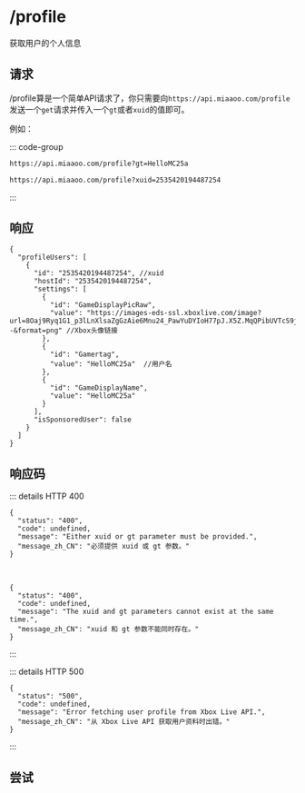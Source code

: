 # /profile

获取用户的个人信息

## 请求

/profile算是一个简单API请求了，你只需要向`https://api.miaaoo.com/profile` 发送一个`get`请求并传入一个`gt`或者`xuid`的值即可。

例如：

::: code-group

```bash [gt用法]
https://api.miaaoo.com/profile?gt=HelloMC25a
```

```bash [xuid用法]
https://api.miaaoo.com/profile?xuid=2535420194487254
```

:::

## 响应

```json5
{
  "profileUsers": [
    {
      "id": "2535420194487254", //xuid
      "hostId": "2535420194487254",
      "settings": [
        {
          "id": "GameDisplayPicRaw",
          "value": "https://images-eds-ssl.xboxlive.com/image?url=8Oaj9Ryq1G1_p3lLnXlsaZgGzAie6Mnu24_PawYuDYIoH77pJ.X5Z.MqQPibUVTcS9jr0n8i7LY1tL3U7AiafS_z7jMwCfONA420Zt1fhQC_iRgknCDQSakr8F5QLeglJb4X6LK.miAfDXBhCYnLww--&format=png" //Xbox头像链接
        },
        {
          "id": "Gamertag",
          "value": "HelloMC25a"  //用户名
        },
        {
          "id": "GameDisplayName",
          "value": "HelloMC25a"
        }
      ],
      "isSponsoredUser": false
    }
  ]
}
```


## 响应码

::: details HTTP 400

```json5
{
  "status": "400",
  "code": undefined,
  "message": "Either xuid or gt parameter must be provided.",
  "message_zh_CN": "必须提供 xuid 或 gt 参数。"
}
```

<br>

```json5
{
  "status": "400",
  "code": undefined,
  "message": "The xuid and gt parameters cannot exist at the same time.",
  "message_zh_CN": "xuid 和 gt 参数不能同时存在。"
}
```

:::

::: details HTTP 500

```json5
{
  "status": "500",
  "code": undefined,
  "message": "Error fetching user profile from Xbox Live API.",
  "message_zh_CN": "从 Xbox Live API 获取用户资料时出错。"
}
```

:::

## 尝试

<PostButton url="profile" method="GET" body="gt=HelloMC25a" />

